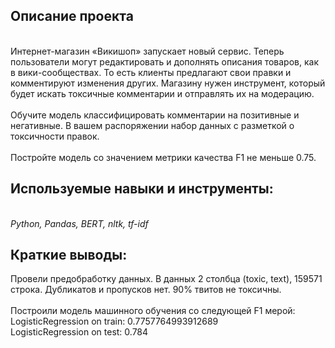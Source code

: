 ## Описание проекта
<br>Интернет-магазин «Викишоп» запускает новый сервис. Теперь пользователи могут редактировать и дополнять описания товаров, как в вики-сообществах. То есть клиенты предлагают свои правки и комментируют изменения других. Магазину нужен инструмент, который будет искать токсичные комментарии и отправлять их на модерацию.<br>
<br>Обучите модель классифицировать комментарии на позитивные и негативные. В вашем распоряжении набор данных с разметкой о токсичности правок.<br>
<br>Постройте модель со значением метрики качества F1 не меньше 0.75.<br>
## Используемые навыки и инструменты:<br>
<br> *Python, Pandas, BERT, nltk, tf-idf*<br>
 ## Краткие выводы: <br>
Провели предобработку данных. В данных 2 столбца (toxic, text), 159571 строка. Дубликатов и пропусков нет. 90% твитов не токсичны. <br>
<br> Построили модель машинного обучения со следующей F1 мерой: 
<br>LogisticRegression on train: 0.7757764993912689
<br>LogisticRegression on test: 0.784
